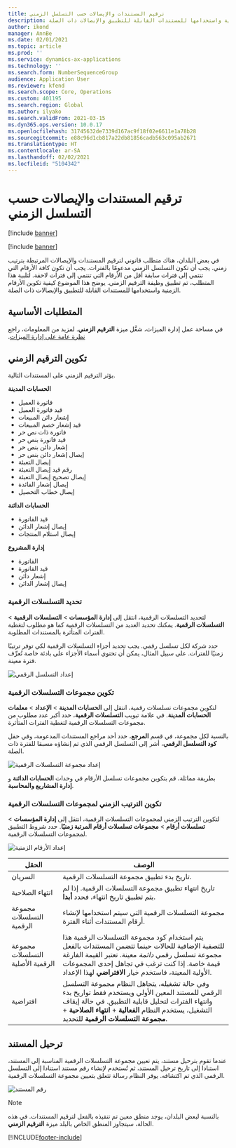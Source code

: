 ```yaml
---
title: ترقيم المستندات والإيصالات حسب التسلسل الزمني
description: يوضح هذا الموضوع كيفية إعداد الأرقام الزمنية واستخدامها للمستندات القابلة للتطبيق والإيصالات ذات الصلة.
author: ikond
manager: AnnBe
ms.date: 02/01/2021
ms.topic: article
ms.prod: ''
ms.service: dynamics-ax-applications
ms.technology: ''
ms.search.form: NumberSequenceGroup
audience: Application User
ms.reviewer: kfend
ms.search.scope: Core, Operations
ms.custom: 401195
ms.search.region: Global
ms.author: ilyako
ms.search.validFrom: 2021-03-15
ms.dyn365.ops.version: 10.0.17
ms.openlocfilehash: 31745632de7339d167ac9f18f02e6611e1a78b28
ms.sourcegitcommit: e88c96d1cb817a22db81856cadb563c095ab2671
ms.translationtype: HT
ms.contentlocale: ar-SA
ms.lasthandoff: 02/02/2021
ms.locfileid: "5104342"
---
```

# <a name="numbering-documents-and-vouchers-chronologically"></a>ترقيم المستندات والإيصالات حسب التسلسل الزمني

[!include [banner](../includes/banner.md)]

[!include [banner](../includes/preview-banner.md)]

في بعض البلدان، هناك متطلب قانوني لترقيم المستندات والإيصالات المرتبطة بترتيب زمني. يجب أن تكون التسلسل الزمني مدعومًا بالفترات. يجب أن تكون كافة الأرقام التي تنتمي إلى فترات سابقة أقل من الأرقام التي تنتمي إلى فترات لاحقة. لتلبية هذا المتطلب، تم تطبيق وظيفة الترقيم الزمني. يوضح هذا الموضوع كيفية تكوين الأرقام الزمنية واستخدامها للمستندات القابلة للتطبيق والإيصالات ذات الصلة.

## <a name="prerequisites"></a>المتطلبات الأساسية

في مساحة عمل إدارة الميزات، شغَّل ميزة **الترقيم الزمني**. لمزيد من المعلومات، راجع [‏‫نظرة عامة على إدارة الميزات](../../fin-ops-core/fin-ops/get-started/feature-management/feature-management-overview.md).

## <a name="configure-chronological-numbering"></a>تكوين الترقيم الزمني

يؤثر الترقيم الزمني على المستندات التالية.

**الحسابات المدينة**
- فاتورة العميل
- قيد فاتورة العميل
- إشعار دائن المبيعات
- قيد إشعار خصم المبيعات
- فاتورة ذات نص حر
- قيد فاتورة بنص حر
- إشعار دائن بنص حر
- إيصال إشعار دائن بنص حر
- إيصال التعبئة
- رقم قيد إيصال التعبئة
- إيصال تصحيح إيصال التعبئة
- إيصال إشعار الفائدة
- إيصال خطاب التحصيل

**الحسابات الدائنة**
- قيد الفاتورة
- إيصال إشعار الدائن
- إيصال استلام المنتجات

**إدارة المشروع**
- الفاتورة
- قيد الفاتورة
- إشعار دائن
- إيصال إشعار الدائن 

### <a name="define-number-sequences"></a>تحديد التسلسلات الرقمية

لتحديد التسلسلات الرقمية، انتقل إلى **إدارة المؤسسات** > **التسلسلات الرقمية** > **التسلسلات الرقمية**. يمكنك تحديد العديد من التسلسلات الرقمية كما هو مطلوب لتغطية الفترات المتأثرة بالمستندات المطلوبة. 

حدد شركة لكل تسلسل رقمي. يجب تحديد أجزاء التسلسلات الرقمية لكي توفر ترتيبًا زمنيًا للفترات. على سبيل المثال، يمكن أن تحتوي أسماء الأجزاء على بادئة خاصة تُعرِّف فترة معينة.

![إعداد التسلسل الرقمي](media/chrono-num-sequence.jpg)

### <a name="configure-number-sequence-groups"></a>تكوين مجموعات التسلسلات الرقمية

لتكوين مجموعات تسلسلات رقمية، انتقل إلى **الحسابات المدينة** > **الإعداد** > **معلمات الحسابات المدينة**. في علامة تبويب **التسلسلات الرقمية**، حدد أكبر عدد مطلوب من مجموعات التسلسلات الرقمية لتغطية الفترات المتأثرة. 

بالنسبة لكل مجموعة، في قسم **المرجع**، حدد أحد مراجع المستندات المدعومة، وفي حقل **كود التسلسل الرقمي**، أشر إلى التسلسل الرقمي الذي تم إنشاؤه مسبقا للفترة ذات الصلة.

![إعداد مجموعة التسلسلات الرقمية](media/chrono-num-sequence-group.jpg)

بطريقة مماثلة، قم بتكوين مجموعات تسلسل الأرقام في وحدات **الحسابات الدائنة** و **إدارة المشاريع والمحاسبة**.

### <a name="configure-number-sequence-groups-chronology"></a>تكوين الترتيب الزمني لمجموعات التسلسلات الرقمية

لتكوين الترتيب الزمني لمجموعات التسلسلات الرقمية، انتقل إلى **إدارة المؤسسات** > **تسلسلات أرقام** > **مجموعات تسلسلات أرقام المرتبة زمنيًا**. حدد شروط التطبيق لمجموعات التسلسلات الرقمية.

![إعداد الأرقام الزمنية](media/chrono-num-sequence-group-period.jpg)

| الحقل            | الوصف                                                                                                                                                                                                                                                                                                                                                                                   |
|---------------------|------------------------------------------------------------------------------------------------------------------------------------------------------------------------------------------------------------------------------------------------------------------------------------------------------------------------------------------------------------------------------------------------|
| السريان  | تاريخ بدء تطبيق مجموعة التسلسلات الرقمية. |
| انتهاء الصلاحية      | تاريخ انتهاء تطبيق مجموعة التسلسلات الرقمية. إذا لم يتم تطبيق تاريخ انتهاء، فحدد **أبدا**. |
| مجموعة التسلسلات الرقمية | مجموعة التسلسلات الرقمية التي سيتم استخدامها لإنشاء أرقام المستندات أثناء الفترة. |
| مجموعة التسلسلات الرقمية الأصلية | يتم استخدام كود مجموعة التسلسلات الرقمية هذا للتصفية الإضافية للحالات حينما تتضمن المستندات بالفعل مجموعة تسلسل رقمي *دائمة* معينة. تعتبر القيمة الفارغة قيمة خاصة. إذا كنت ترغب في تجاهل إحدى المجموعات الأولية المعينة، فاستخدم خيار **الافتراضي** لهذا الإعداد. |
| افتراضية | وفي حالة تشغيله، يتجاهل النظام مجموعة التسلسل الرقمي للمستند المعين الأولي ويستخدم فقط تواريخ بدء وانتهاء الفترات لتحليل قابلية التطبيق. في حالة إيقاف التشغيل، يستخدم النظام **الفعالية** + **انتهاء الصلاحية** + **مجموعة التسلسلات الرقمية** للتحديد. |

## <a name="document-posting"></a>ترحيل المستند
عندما تقوم بترحيل مستند، يتم تعيين مجموعة التسلسلات الرقمية المناسبة إلى المستند، استنادا إلى تاريخ ترحيل المستند، ثم تُستخدم لإنشاء رقم مستند استنادا إلى التسلسل الرقمي الذي تم اكتشافه. يوفر النظام رسالة تتعلق بتعيين مجموعة التسلسلات الرقمية.

![رقم المستند](media/chrono-num-sequence-fti.jpg)

> [!NOTE]
> بالنسبة لبعض البلدان، يوجد منطق معين تم تنفيذه بالفعل لترقيم المستندات. في هذه الحالة، سيتجاوز المنطق الخاص بالبلد ميزة **الترقيم الزمني**.


[!INCLUDE[footer-include](../../includes/footer-banner.md)]